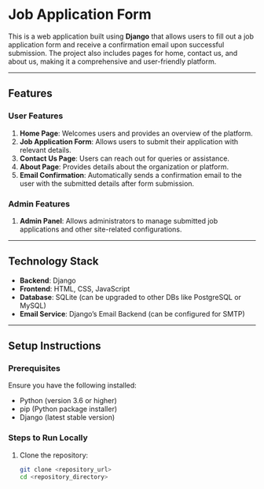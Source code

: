 # Job Application Form

This is a web application built using **Django** that allows users to fill out a job application form and receive a confirmation email upon successful submission. The project also includes pages for home, contact us, and about us, making it a comprehensive and user-friendly platform.

---

## Features

### **User Features**
1. **Home Page**: Welcomes users and provides an overview of the platform.
2. **Job Application Form**: Allows users to submit their application with relevant details.
3. **Contact Us Page**: Users can reach out for queries or assistance.
4. **About Page**: Provides details about the organization or platform.
5. **Email Confirmation**: Automatically sends a confirmation email to the user with the submitted details after form submission.

### **Admin Features**
1. **Admin Panel**: Allows administrators to manage submitted job applications and other site-related configurations.

---

## Technology Stack
- **Backend**: Django
- **Frontend**: HTML, CSS, JavaScript
- **Database**: SQLite (can be upgraded to other DBs like PostgreSQL or MySQL)
- **Email Service**: Django’s Email Backend (can be configured for SMTP)

---

## Setup Instructions

### Prerequisites
Ensure you have the following installed:
- Python (version 3.6 or higher)
- pip (Python package installer)
- Django (latest stable version)

### Steps to Run Locally
1. Clone the repository:
   ```bash
   git clone <repository_url>
   cd <repository_directory>

